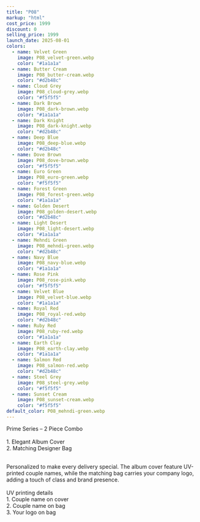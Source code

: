 ```yaml
---
title: "P08"
markup: "html"
cost_price: 1999
discount: 0
selling_price: 1999
launch_date: 2025-08-01
colors:
  - name: Velvet Green
    image: P08_velvet-green.webp
    color: "#1a1a1a"
  - name: Butter Cream
    image: P08_butter-cream.webp
    color: "#d2b48c"
  - name: Cloud Grey
    image: P08_cloud-grey.webp
    color: "#f5f5f5"
  - name: Dark Brown
    image: P08_dark-brown.webp
    color: "#1a1a1a"
  - name: Dark Knight
    image: P08_dark-knight.webp
    color: "#d2b48c"
  - name: Deep Blue
    image: P08_deep-blue.webp
    color: "#d2b48c"
  - name: Dove Brown
    image: P08_dove-brown.webp
    color: "#f5f5f5"
  - name: Euro Green
    image: P08_euro-green.webp
    color: "#f5f5f5"
  - name: Forest Green
    image: P08_forest-green.webp
    color: "#1a1a1a"
  - name: Golden Desert
    image: P08_golden-desert.webp
    color: "#d2b48c"
  - name: Light Desert
    image: P08_light-desert.webp
    color: "#1a1a1a"
  - name: Mehndi Green
    image: P08_mehndi-green.webp
    color: "#d2b48c"
  - name: Navy Blue
    image: P08_navy-blue.webp
    color: "#1a1a1a"
  - name: Rose Pink
    image: P08_rose-pink.webp
    color: "#f5f5f5"
  - name: Velvet Blue
    image: P08_velvet-blue.webp
    color: "#1a1a1a"
  - name: Royal Red
    image: P08_royal-red.webp
    color: "#d2b48c"
  - name: Ruby Red
    image: P08_ruby-red.webp
    color: "#1a1a1a"
  - name: Earth Clay
    image: P08_earth-clay.webp
    color: "#1a1a1a"
  - name: Salmon Red
    image: P08_salmon-red.webp
    color: "#d2b48c"
  - name: Steel Grey
    image: P08_steel-grey.webp
    color: "#f5f5f5"
  - name: Sunset Cream
    image: P08_sunset-cream.webp
    color: "#f5f5f5"
default_color: P08_mehndi-green.webp
---
```


Prime Series – 2 Piece Combo<br><br> <span class='text-b font-medium text-lime-300 mb-1'> 1. Elegant Album Cover<br> 2. Matching Designer Bag<br><br> </span> <div class='max-w-xl mx-auto'> Personalized to make every delivery special. The album cover feature UV-printed couple names, while the matching bag carries your company logo, adding a touch of class and brand presence. </div> <div class='max-w-xl mx-auto text-b font-medium text-lime-300 mb-1'> <br>UV printing details<br> </div> <span class='text-r mb-1'> 1. Couple name on cover<br> 2. Couple name on bag<br> 3. Your logo on bag<br> </span>
